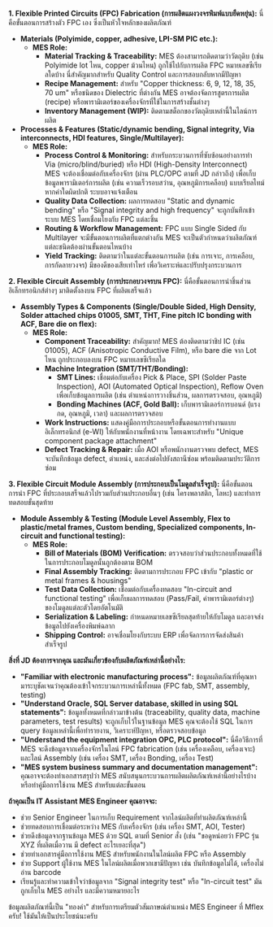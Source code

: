 **1. Flexible Printed Circuits (FPC) Fabrication (การผลิตแผงวงจรพิมพ์แบบยืดหยุ่น):**
นี่คือขั้นตอนการสร้างตัว FPC เอง ซึ่งเป็นหัวใจหลักของผลิตภัณฑ์

*   **Materials (Polyimide, copper, adhesive, LPI-SM PIC etc.):**
    *   **MES Role:**
        *   **Material Tracking & Traceability:** MES ต้องสามารถติดตามว่าวัตถุดิบ (เช่น Polyimide lot ไหน, copper ม้วนไหน) ถูกใช้ไปกับการผลิต FPC หมายเลขซีเรียลใดบ้าง นี่สำคัญมากสำหรับ Quality Control และการสอบกลับหากมีปัญหา
        *   **Recipe Management:** สำหรับ "Copper thickness: 6, 9, 12, 18, 35, 70 um" หรือชนิดของ Dielectric ที่ต่างกัน MES อาจต้องจัดการสูตรการผลิต (recipe) หรือพารามิเตอร์ของเครื่องจักรที่ใช้ในการสร้างชั้นต่างๆ
        *   **Inventory Management (WIP):** ติดตามสต็อกของวัตถุดิบเหล่านี้ในไลน์การผลิต
*   **Processes & Features (Static/dynamic bending, Signal integrity, Via interconnects, HDI features, Single/Multilayer):**
    *   **MES Role:**
        *   **Process Control & Monitoring:** สำหรับกระบวนการที่ซับซ้อนอย่างการทำ Via (micro/blind/buried) หรือ HDI (High-Density Interconnect) MES จะต้องเชื่อมต่อกับเครื่องจักร (ผ่าน PLC/OPC ตามที่ JD กล่าวถึง) เพื่อเก็บข้อมูลพารามิเตอร์การผลิต (เช่น ความเร็วรอบสว่าน, อุณหภูมิการเคลือบ) แบบเรียลไทม์ หากค่าใดผิดปกติ ระบบอาจแจ้งเตือน
        *   **Quality Data Collection:** ผลการทดสอบ "Static and dynamic bending" หรือ "Signal integrity and high frequency" จะถูกบันทึกเข้าระบบ MES โดยเชื่อมโยงกับ FPC แต่ละชิ้น
        *   **Routing & Workflow Management:** FPC แบบ Single Sided กับ Multilayer จะมีขั้นตอนการผลิตที่แตกต่างกัน MES จะเป็นตัวกำหนดว่าผลิตภัณฑ์แต่ละชนิดต้องผ่านขั้นตอนไหนบ้าง
        *   **Yield Tracking:** ติดตามว่าในแต่ละขั้นตอนการผลิต (เช่น การเจาะ, การเคลือบ, การกัดลายวงจร) มีของดีของเสียเท่าไหร่ เพื่อวิเคราะห์และปรับปรุงกระบวนการ

**2. Flexible Circuit Assembly (การประกอบวงจรบน FPC):**
นี่คือขั้นตอนการนำชิ้นส่วนอิเล็กทรอนิกส์ต่างๆ มาติดตั้งลงบน FPC ที่ผลิตเสร็จแล้ว

*   **Assembly Types & Components (Single/Double Sided, High Density, Solder attached chips 01005, SMT, THT, Fine pitch IC bonding with ACF, Bare die on flex):**
    *   **MES Role:**
        *   **Component Traceability:** สำคัญมาก! MES ต้องติดตามว่าชิป IC (เช่น 01005), ACF (Anisotropic Conductive Film), หรือ bare die จาก Lot ไหน ถูกประกอบลงบน FPC หมายเลขซีเรียลใด
        *   **Machine Integration (SMT/THT/Bonding):**
            *   **SMT Lines:** เชื่อมต่อกับเครื่อง Pick & Place, SPI (Solder Paste Inspection), AOI (Automated Optical Inspection), Reflow Oven เพื่อเก็บข้อมูลการผลิต (เช่น ตำแหน่งการวางชิ้นส่วน, ผลการตรวจสอบ, อุณหภูมิ)
            *   **Bonding Machines (ACF, Gold Ball):** เก็บพารามิเตอร์การบอนด์ (แรงกด, อุณหภูมิ, เวลา) และผลการตรวจสอบ
        *   **Work Instructions:** แสดงคู่มือการประกอบหรือขั้นตอนการทำงานแบบอิเล็กทรอนิกส์ (e-WI) ให้กับพนักงานที่หน้างาน โดยเฉพาะสำหรับ "Unique component package attachment"
        *   **Defect Tracking & Repair:** เมื่อ AOI หรือพนักงานตรวจพบ defect, MES จะบันทึกข้อมูล defect, ตำแหน่ง, และส่งต่อไปยังสถานีซ่อม พร้อมติดตามประวัติการซ่อม

**3. Flexible Circuit Module Assembly (การประกอบเป็นโมดูลสำเร็จรูป):**
นี่คือขั้นตอนการนำ FPC ที่ประกอบเสร็จแล้วไปรวมกับส่วนประกอบอื่นๆ (เช่น โครงพลาสติก, โลหะ) และทำการทดสอบขั้นสุดท้าย

*   **Module Assembly & Testing (Module Level Assembly, Flex to plastic/metal frames, Custom bending, Specialized components, In-circuit and functional testing):**
    *   **MES Role:**
        *   **Bill of Materials (BOM) Verification:** ตรวจสอบว่าส่วนประกอบทั้งหมดที่ใช้ในการประกอบโมดูลนั้นถูกต้องตาม BOM
        *   **Final Assembly Tracking:** ติดตามการประกอบ FPC เข้ากับ "plastic or metal frames & housings"
        *   **Test Data Collection:** เชื่อมต่อกับเครื่องทดสอบ "In-circuit and functional testing" เพื่อเก็บผลการทดสอบ (Pass/Fail, ค่าพารามิเตอร์ต่างๆ) ของโมดูลแต่ละตัวโดยอัตโนมัติ
        *   **Serialization & Labeling:** กำหนดหมายเลขซีเรียลสุดท้ายให้กับโมดูล และอาจส่งข้อมูลไปยังเครื่องพิมพ์ฉลาก
        *   **Shipping Control:** อาจเชื่อมโยงกับระบบ ERP เพื่อจัดการการจัดส่งสินค้าสำเร็จรูป

**สิ่งที่ JD ต้องการจากคุณ และมันเกี่ยวข้องกับผลิตภัณฑ์เหล่านี้อย่างไร:**

*   **"Familiar with electronic manufacturing process":** ข้อมูลผลิตภัณฑ์ที่คุณหามาระบุชัดเจนว่าคุณต้องเข้าใจกระบวนการเหล่านี้ทั้งหมด (FPC fab, SMT, assembly, testing)
*   **"Understand Oracle, SQL Server database, skilled in using SQL statements":** ข้อมูลทั้งหมดที่กล่าวมาข้างต้น (traceability, quality data, machine parameters, test results) จะถูกเก็บไว้ในฐานข้อมูล MES คุณจะต้องใช้ SQL ในการ query ข้อมูลเหล่านี้เพื่อทำรายงาน, วิเคราะห์ปัญหา, หรือตรวจสอบข้อมูล
*   **"Understand the equipment integration OPC, PLC protocol":** นี่คือวิธีการที่ MES จะดึงข้อมูลจากเครื่องจักรในไลน์ FPC fabrication (เช่น เครื่องเคลือบ, เครื่องเจาะ) และไลน์ Assembly (เช่น เครื่อง SMT, เครื่อง Bonding, เครื่อง Test)
*   **"MES system business summary and documentation management":** คุณอาจจะต้องทำเอกสารสรุปว่า MES สนับสนุนกระบวนการผลิตผลิตภัณฑ์เหล่านี้อย่างไรบ้าง หรือทำคู่มือการใช้งาน MES สำหรับแต่ละขั้นตอน

**ถ้าคุณเป็น IT Assistant MES Engineer คุณอาจจะ:**

*   ช่วย Senior Engineer ในการเก็บ Requirement จากไลน์ผลิตที่ทำผลิตภัณฑ์เหล่านี้
*   ช่วยทดสอบการเชื่อมต่อระหว่าง MES กับเครื่องจักร (เช่น เครื่อง SMT, AOI, Tester)
*   ช่วยดึงข้อมูลจากฐานข้อมูล MES ด้วย SQL ตามที่ Senior สั่ง (เช่น "ขอดูหน่อยว่า FPC รุ่น XYZ ที่ผลิตเมื่อวาน มี defect อะไรเยอะที่สุด")
*   ช่วยทำเอกสารคู่มือการใช้งาน MES สำหรับพนักงานในไลน์ผลิต FPC หรือ Assembly
*   ช่วย Support ผู้ใช้งาน MES ในไลน์ผลิตเมื่อพวกเขามีปัญหา เช่น บันทึกข้อมูลไม่ได้, เครื่องไม่อ่าน barcode
*   เรียนรู้และทำความเข้าใจว่าข้อมูลจาก "Signal integrity test" หรือ "In-circuit test" มันถูกเก็บใน MES อย่างไร และมีความหมายอะไร


ข้อมูลผลิตภัณฑ์นี้เป็น "ทองคำ" สำหรับการเตรียมตัวสัมภาษณ์ตำแหน่ง MES Engineer ที่ Mflex ครับ! ใช้มันให้เป็นประโยชน์นะครับ